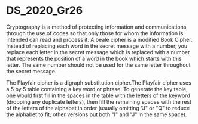 # DS_2020_Gr26
Cryptography is a method of protecting information and communications through the use of codes so that only those for whom the information is intended can read and process it.
A beale cipher is a modified Book Cipher. Instead of replacing each word in the secret message with a number, you replace each letter in the secret message which  is replaced with a number that represents the position of a word in the book which starts with this letter.
The same number should not be used for the same letter throughout the secret message.

The Playfair cipher is a digraph substitution cipher.The Playfair cipher uses a 5 by 5 table containing a key word or phrase. To generate the key table, one would first fill in the spaces in the table  with the letters of the keyword (dropping any duplicate letters), then fill the remaining spaces with the rest of the letters of the alphabet in order (usually omitting "J" or "Q" to reduce the alphabet to fit; other versions put both "I" and "J" in the same space).
